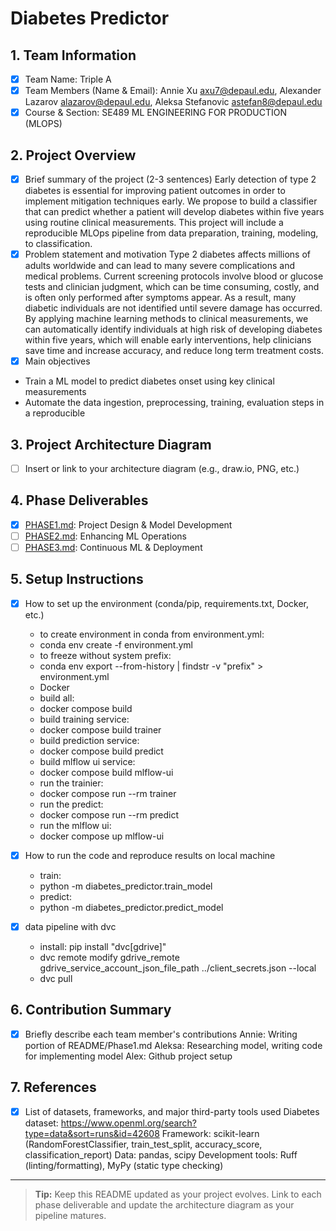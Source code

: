 # Diabetes Predictor

## 1. Team Information
- [x] Team Name: Triple A
- [x] Team Members (Name & Email): Annie Xu axu7@depaul.edu, Alexander Lazarov alazarov@depaul.edu, Aleksa Stefanovic astefan8@depaul.edu
- [x] Course & Section: SE489 ML ENGINEERING FOR PRODUCTION (MLOPS)

## 2. Project Overview
- [x] Brief summary of the project (2-3 sentences)
Early detection of type 2 diabetes is essential for improving patient outcomes in order to implement mitigation techniques early. We propose to build a classifier that can predict whether a patient will develop diabetes within five years using routine clinical measurements. This project will include a reproducible MLOps pipeline from data preparation, training, modeling, to classification. 
- [X] Problem statement and motivation
Type 2 diabetes affects millions of adults worldwide and can lead to many severe complications and medical problems. Current screening protocols involve blood or glucose tests and clinician judgment, which can be time consuming, costly, and is often only performed after symptoms appear. As a result, many diabetic individuals are not identified until severe damage has occurred. By applying machine learning methods to clinical measurements, we can automatically identify individuals at high risk of developing diabetes within five years, which will enable early interventions, help clinicians save time and increase accuracy, and reduce long term treatment costs.
- [x] Main objectives
- Train a ML model to predict diabetes onset using key clinical measurements
- Automate the data ingestion, preprocessing, training, evaluation steps in a reproducible 

## 3. Project Architecture Diagram
- [ ] Insert or link to your architecture diagram (e.g., draw.io, PNG, etc.)

## 4. Phase Deliverables
- [x] [PHASE1.md](./PHASE1.md): Project Design & Model Development
- [ ] [PHASE2.md](./PHASE2.md): Enhancing ML Operations
- [ ] [PHASE3.md](./PHASE3.md): Continuous ML & Deployment

## 5. Setup Instructions
- [x] How to set up the environment (conda/pip, requirements.txt, Docker, etc.)
    * to create environment in conda from environment.yml:
    *   conda env create -f environment.yml
    * to freeze without system prefix:
    *   conda env export --from-history | findstr -v "prefix" > environment.yml
    * Docker
    * build all:
    *   docker compose build
    * build training service:
    *   docker compose build trainer
    * build prediction service:
    *   docker compose build predict
    * build mlflow ui service:
    *   docker compose build mlflow-ui
    * run the trainier:
    *   docker compose run --rm trainer
    * run the predict:
    *    docker compose run --rm predict
    * run the mlflow ui:
    *   docker compose up mlflow-ui

- [x] How to run the code and reproduce results on local machine
    * train:
    *   python -m diabetes_predictor.train_model
    * predict:
    *   python -m diabetes_predictor.predict_model
- [x] data pipeline with dvc
    * install: pip install "dvc[gdrive]"
    * dvc remote modify gdrive_remote gdrive_service_account_json_file_path ../client_secrets.json --local
    * dvc pull
    
## 6. Contribution Summary
- [x] Briefly describe each team member's contributions
        Annie: Writing portion of README/Phase1.md
        Aleksa: Researching model, writing code for implementing model
        Alex: Github project setup

## 7. References
- [x] List of datasets, frameworks, and major third-party tools used
Diabetes dataset: https://www.openml.org/search?type=data&sort=runs&id=42608
Framework: scikit-learn (RandomForestClassifier, train_test_split, accuracy_score, classification_report)
Data: pandas, scipy
Development tools: Ruff (linting/formatting), MyPy (static type checking)

---

> **Tip:** Keep this README updated as your project evolves. Link to each phase deliverable and update the architecture diagram as your pipeline matures.
